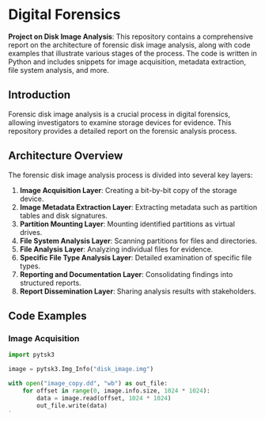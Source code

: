 # Digital Forensics

**Project on Disk Image Analysis**: This repository contains a comprehensive report on the architecture of forensic disk image analysis, along with code examples that illustrate various stages of the process. The code is written in Python and includes snippets for image acquisition, metadata extraction, file system analysis, and more.

## Introduction

Forensic disk image analysis is a crucial process in digital forensics, allowing investigators to examine storage devices for evidence. This repository provides a detailed report on the forensic analysis process.

## Architecture Overview

The forensic disk image analysis process is divided into several key layers:

1. **Image Acquisition Layer**: Creating a bit-by-bit copy of the storage device.
2. **Image Metadata Extraction Layer**: Extracting metadata such as partition tables and disk signatures.
3. **Partition Mounting Layer**: Mounting identified partitions as virtual drives.
4. **File System Analysis Layer**: Scanning partitions for files and directories.
5. **File Analysis Layer**: Analyzing individual files for evidence.
6. **Specific File Type Analysis Layer**: Detailed examination of specific file types.
7. **Reporting and Documentation Layer**: Consolidating findings into structured reports.
8. **Report Dissemination Layer**: Sharing analysis results with stakeholders.


## Code Examples

### Image Acquisition

```python
import pytsk3

image = pytsk3.Img_Info("disk_image.img")

with open("image_copy.dd", "wb") as out_file:
    for offset in range(0, image.info.size, 1024 * 1024):
        data = image.read(offset, 1024 * 1024)
        out_file.write(data)
'
